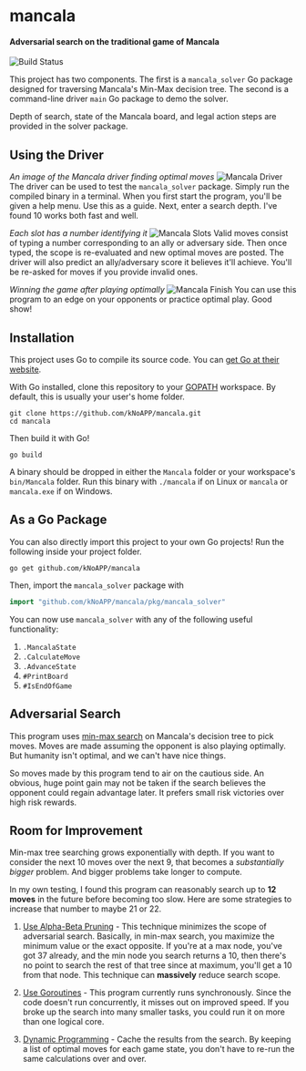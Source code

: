 # mancala
#### Adversarial search on the traditional game of Mancala
![Build Status](https://github.com/kNoAPP/mancala/workflows/Go/badge.svg)

This project has two components. The first is a `mancala_solver` Go package designed for traversing Mancala's 
Min-Max decision tree. The second is a command-line driver `main` Go package to demo the solver.

Depth of search, state of the Mancala board, and legal action steps are provided in the solver package.

## Using the Driver
*An image of the Mancala driver finding optimal moves*
![](https://i.imgur.com/ydFsb5I.png "Mancala Driver")
The driver can be used to test the `mancala_solver` package. Simply run the compiled binary in a terminal. When you
first start the program, you'll be given a help menu. Use this as a guide. Next, enter a search depth. I've found 10
works both fast and well.

*Each slot has a number identifying it*
![](https://i.imgur.com/2Y9J7m2.jpg "Mancala Slots")
Valid moves consist of typing a number corresponding to an ally or adversary side. Then once typed, the scope is 
re-evaluated and new optimal moves are posted. The driver will also predict an ally/adversary score it believes it'll 
achieve. You'll be re-asked for moves if you provide invalid ones.

*Winning the game after playing optimally*
![](https://i.imgur.com/FDhi0I6.png "Mancala Finish")
You can use this program to an edge on your opponents or practice optimal play. Good show!

## Installation
This project uses Go to compile its source code. You can [get Go at their website](https://golang.org/dl/).

With Go installed, clone this repository to your [GOPATH](https://golang.org/cmd/go/#hdr-GOPATH_environment_variable) 
workspace. By default, this is usually your user's home folder.

```
git clone https://github.com/kNoAPP/mancala.git
cd mancala
```

Then build it with Go!
```
go build
```

A binary should be dropped in either the `Mancala` folder or your workspace's `bin/Mancala` folder. Run this binary
with `./mancala` if on Linux or `mancala` or `mancala.exe` if on Windows.

## As a Go Package
You can also directly import this project to your own Go projects! Run the following inside your project folder.
```
go get github.com/kNoAPP/mancala
```
Then, import the `mancala_solver` package with
```go
import "github.com/kNoAPP/mancala/pkg/mancala_solver"
```

You can now use `mancala_solver` with any of the following useful functionality:
1. `.MancalaState`
2. `.CalculateMove`
3. `.AdvanceState`
4. `#PrintBoard`
5. `#IsEndOfGame`

## Adversarial Search
This program uses [min-max search](https://www.cpp.edu/~ftang/courses/CS420/notes/adversarial%20search.pdf) on 
Mancala's decision tree to pick moves. Moves are made assuming the opponent is also playing optimally. 
But humanity isn't optimal, and we can't have nice things. 

So moves made by this program tend to air on the cautious side. An obvious, huge point gain may not be taken
if the search believes the opponent could regain advantage later. It prefers small risk victories over high risk 
rewards.

## Room for Improvement
Min-max tree searching grows exponentially with depth. If you want to consider the next 10 moves over the next 9, 
that becomes a *substantially bigger* problem. And bigger problems take longer to compute. 

In my own testing, I found this program can reasonably search up to **12 moves** in the future before becoming 
too slow. Here are some strategies to increase that number to maybe 21 or 22.

1. [Use Alpha-Beta Pruning](https://www.geeksforgeeks.org/minimax-algorithm-in-game-theory-set-4-alpha-beta-pruning/) - 
   This technique minimizes the scope of adversarial search. Basically, in min-max search, you maximize the minimum
   value or the exact opposite. If you're at a max node, you've got 37 already, and the min node you search returns a
   10, then there's no point to search the rest of that tree since at maximum, you'll get a 10 from that node. This
   technique can **massively** reduce search scope.
   
2. [Use Goroutines](https://tour.golang.org/concurrency/1) - This program currently runs synchronously. Since the 
   code doesn't run concurrently, it misses out on improved speed. If you broke up the search into many smaller tasks,
   you could run it on more than one logical core.
   
3. [Dynamic Programming](https://www.geeksforgeeks.org/dynamic-programming/) - Cache the results from the search. By
   keeping a list of optimal moves for each game state, you don't have to re-run the same calculations over and over.
